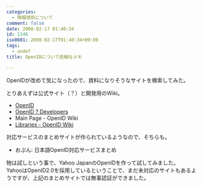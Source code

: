 ```yaml
---
categories:
  - 情報技術について
comment: false
date: 2008-02-17 01:40:34
id: 1146
iso8601: 2008-02-17T01:40:34+09:00
tags:
  - undef
title: OpenIDについて些細なメモ

---
```


<div class="entry-body">
                                 <p>OpenIDが改めて気になったので、資料になりそうなサイトを検索してみた。</p>

<p>とりあえずは公式サイト（？）と開発用のWiki。</p>

<ul><li><a title="OpenID" href="http://openid.net/">OpenID</a></li>
<li><a title="OpenID ? Developers" href="http://openid.net/developers/">OpenID ? Developers</a></li>
<li>Main Page - OpenID Wiki</li>
<li><a title="Libraries - OpenID Wiki" href="http://wiki.openid.net/w/page/12995176/Libraries">Libraries - OpenID Wiki</a></li>
</ul><p>対応サービスのまとめサイトが作られているようなので、そちらも。</p>

<ul><li>おぷん: 日本語OpenID対応サービスまとめ</li>
</ul><p>物は試しという事で、Yahoo JapanのOpenIDを作って試してみました。<br />
YahooはOpenID2.0を採用しているということで、まだ未対応のサイトもあるようですが、上記のまとめサイトでは無事認証ができました。<br /></p>
                              </div>
    	